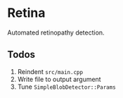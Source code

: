 # Retina

Automated retinopathy detection.

## Todos

1. Reindent `src/main.cpp`
2. Write file to output argument
3. Tune `SimpleBlobDetector::Params`